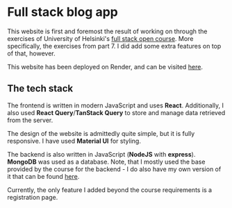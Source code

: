 # Full stack blog app

This website is first and foremost the result of working on through the exercises of University of Helsinki's [full stack open course](https://fullstackopen.com/en/). More specifically, the exercises from part 7. I did add some extra features on top of that, however.

This website has been deployed on Render, and can be visited [here](https://full-stack-blog-app-uclw.onrender.com/).

## The tech stack

The frontend is written in modern JavaScript and uses **React**. Additionally, I also used **React Query**/**TanStack Query** to store and manage data retrieved from the server.

The design of the website is admittedly quite simple, but it is fully responsive. I have used **Material UI** for styling.

The backend is also written in JavaScript (**NodeJS** with **express**). **MongoDB** was used as a database. Note, that I mostly used the base provided by the course for the backend - I do also have my own version of it that can be found [here](https://github.com/Lisly25/full_stack_open/tree/main/part4).

Currently, the only feature I added beyond the course requirements is a registration page.
